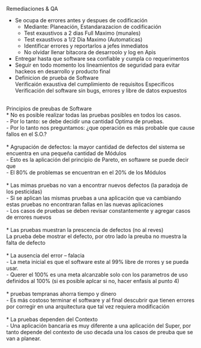 Remediaciones & QA
* Se ocupa de errores antes y despues de codificación<br>
    - Mediante: Planeación, Estandarazacion de codificación<br>
    - Test exaustivos a 2 dias Full Maximo (munales)<br>
    - Test exaustivos a 1/2 Dia Maximo (Automaticas)<br>
    - Identificar errores y reportarlos a jefes inmediatos<br>
    - No olvidar llenar bitacora de desarroolo y log en Apis<br>
* Entregar hasta que software sea confiable y cumpla co requerimentos
* Seguir en todo momento los lineamientos de seguridad para evitar hackeos en desarrollo y producto final
* Definicion de prueba de Software<br>
    Verificaión exaustiva del cumplimiento de requisitos Especificos<br>
    Verificación del software sin bugs, errores y libre de datos expuestos<br>
<br>
Principios de preubas de Software<br>
* No es posible realizar todas las pruebas posibles en todos los casos.<br>
    - Por lo tanto: se debe decidir una cantidad Optima de pruebas.<br>
    - Por lo tanto nos preguntamos: ¿que operación es más probable que cause fallos en el S.O.?<br>
<br>
* Agrupación de defectos: la mayor cantidad de defectos del sistema se encuentra en una pequeña cantidad de Módulos<br>
    -  Esto es la aplicación del principio de Pareto, en softawre se puede decir que <br>
    -  El 80% de problemas se encuentran en el 20% de los Módulos<br>
<br>
* Las mimas pruebas no van a encontrar nuevos defectos (la paradoja de los pesticidas)<br>
    -  Si se aplican las mismas pruebas a una aplicación que va cambiando estas pruebas no encontraran fallas en las nuevas aplicaciones<br>
    -  Los casos de pruebas se deben revisar constantemente y agregar casos de errores nuevos <br>
<br>
* Las pruebas muestran la prescencia de defectos (no al reves)<br>
        La prueba debe mostrar el defecto, por otro lado la preuba no muestra la falta de defecto<br>
<br>
* La ausencia del error – falacia<br>
    -  La meta inicial es que el software este al 99% libre de rrores y se pueda usar. <br>
    -  Querer el 100% es una meta alcanzable solo con los parametros de uso definidos al 100% (si es posible aplcar si no, hacer enfasis al punto 4)<br>
<br>
* pruebas tempranas ahorra tiempo y dinero<br>
    -  Es más costoso terminar el software y al final descubrir que tienen errores por corregir en una arquitectura que tal vez requiera modificación<br>
<br>
* La pruebas dependen del Contexto<br>
    -  Una aplicación bancaria es muy diferente a una aplicación del Super, por tanto depende del contexto de uso decada una los casos de preuba que se van a planear.<br>
